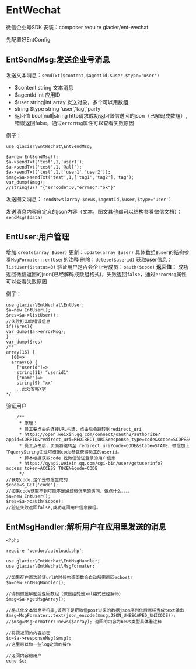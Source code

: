 # EntWechat
微信企业号SDK
安装：composer require glacier/ent-wechat

先配置好EntConfig
## EntSendMsg:发送企业号消息
发送文本消息：`sendTxt($content,$agentId,$user,$type='user')`

* $content string 文本消息
* $agentId int 应用ID
* $user string|int|array 发送对象，多个可以用数组
* string $type string 'user','tag','party'
* 返回值 bool|null|string http请求成功返回微信送回的json（已解码成数组）,错误返回false，通过`errorMsg`属性可以查看失败原因


例子：
```
use glacier\EntWechat\EntSendMsg;

$a=new EntSendMsg();
$a->sendTxt('test',1,'user1');
$a->sendTxt('test',1,'@all');
$a->sendTxt('test',1,['user1','user2']);
$msg=$a->sendTxt('test',1,['tag1','tag2'],'tag');
var_dump($msg);
//string(27) "{"errcode":0,"errmsg":"ok"}"

```

发送图文消息：
`sendNews(array $news,$agentId,$user,$type='user')` 

发送消息内容自定义的json内容（文本，图文其他都可以结构参看微信文档）：
`sendMsg($data)` 

## EntUser:用户管理
增加:`create(array $user)`
更新：`update(array $user)`
具体数组`$user`的结构参看`MsgFormater::entUser`的注释
删除：`delete($userid)`
获取user信息：`listUser($status=0)`
验证用户是否会企业号成员：`oauth($code)`
**返回值：** 成功返回微信返回的json(已经解码成数组格式)，失败返回`false`，通过`errorMsg`属性可以查看失败原因

例子：
```
use glacier\EntWechat\EntUser;
$a=new EntUser();
$res=$a->listUser();
//失败打印出错误信息
if(!$res){
var_dump($a->errorMsg);
}
var_dump($res)
/**
array(16) {
  [0]=>
  array(6) {
    ["userid"]=>
    string(11) "userid1"
    ["name"]=>
    string(9) "xx"
    ..此处省略X字
*/
```

验证用户
```
    /**
     * 原理：
     * 员工要点击的连接URL构造，点击后会跳转到redirect_uri
     * https://open.weixin.qq.com/connect/oauth2/authorize?appid=CORPID&redirect_uri=REDIRECT_URI&response_type=code&scope=SCOPE&state=STATE#wechat_redirect
     * 员工点击后，页面将跳转至 redirect_uri?code=CODE&state=STATE，微信加上了queryString企业可根据code参数获得员工的userid。
     * 脚本根据获取code 找微信验证登录的用户信息
     * https://qyapi.weixin.qq.com/cgi-bin/user/getuserinfo?access_token=ACCESS_TOKEN&code=CODE
     */
//获取code,这个是微信生成的
$code=$_GET['code'];
//如果code获取不到可能不是通过微信来的访问，做点什么。。。。
$a=new EntUser();
$res=$a->oauth($code);
//验证失败返回false,成功返回用户信息数组。
```

## EntMsgHandler:解析用户在应用里发送的消息
```
<?php

require 'vendor/autoload.php';

use glacier\EntWechat\EntMsgHandler;
use glacier\EntWechat\MsgFormater;

//如果存在首次验证url的时候构造函数会自动解密返回echostr
$a=new EntMsgHandler();

//得到微信解密后返回数组（微信给的是xml格式已经解码）
$msg=$a->getMsgArray();

//格式化文本消息字符串,该例子是把微信post过来的数据json序列化后原样当成text输出
$msg=MsgFormater::text(json_encode($msg,JSON_UNESCAPED_UNICODE));
//$msg=MsgFormater::news($array); 返回的内容为news类型具体看注释

//将要返回的内容加密
$c=$a->responseMsg($msg);
//这里可以做一些log之流的操作

//返回内容给用户
echo $c;
```